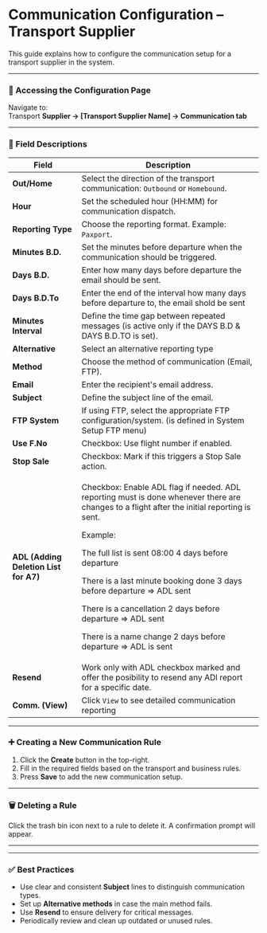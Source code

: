 # Communication Configuration – Transport Supplier

This guide explains how to configure the communication setup for a transport supplier in the system.

***

### 🔧 Accessing the Configuration Page

Navigate to:\
Transport **Supplier → \[Transport Supplier Name] → Communication tab**

***

### 📑 Field Descriptions

| Field                                 | Description                                                                                                                                                                                                                                                                                                                                                                                                                                     |
| ------------------------------------- | ----------------------------------------------------------------------------------------------------------------------------------------------------------------------------------------------------------------------------------------------------------------------------------------------------------------------------------------------------------------------------------------------------------------------------------------------- |
| **Out/Home**                          | Select the direction of the transport communication: `Outbound` or `Homebound`.                                                                                                                                                                                                                                                                                                                                                                 |
| **Hour**                              | Set the scheduled hour (HH:MM) for communication dispatch.                                                                                                                                                                                                                                                                                                                                                                                      |
| **Reporting Type**                    | Choose the reporting format. Example: `Paxport`.                                                                                                                                                                                                                                                                                                                                                                                                |
| **Minutes B.D.**                      | Set the minutes before departure when the communication should be triggered.                                                                                                                                                                                                                                                                                                                                                                    |
| **Days B.D.**                         | Enter how many days before departure the email should be sent.                                                                                                                                                                                                                                                                                                                                                                                  |
| **Days B.D.To**                       | Enter the end of the interval how many days before departure to, the email shold be sent                                                                                                                                                                                                                                                                                                                                                        |
| **Minutes Interval**                  | Define the time gap between repeated messages (is active only if the DAYS B.D & DAYS B.D.TO is set).                                                                                                                                                                                                                                                                                                                                            |
| **Alternative**                       | Select an alternative reporting type                                                                                                                                                                                                                                                                                                                                                                                                            |
| **Method**                            | Choose the method of communication (Email, FTP).                                                                                                                                                                                                                                                                                                                                                                                                |
| **Email**                             | Enter the recipient's email address.                                                                                                                                                                                                                                                                                                                                                                                                            |
| **Subject**                           | Define the subject line of the email.                                                                                                                                                                                                                                                                                                                                                                                                           |
| **FTP System**                        | If using FTP, select the appropriate FTP configuration/system. (is defined in System Setup FTP menu)                                                                                                                                                                                                                                                                                                                                            |
| **Use F.No**                          | Checkbox: Use flight number if enabled.                                                                                                                                                                                                                                                                                                                                                                                                         |
| **Stop Sale**                         | Checkbox: Mark if this triggers a Stop Sale action.                                                                                                                                                                                                                                                                                                                                                                                             |
| **ADL (Adding Deletion List for A7)** | <p>Checkbox: Enable ADL flag if needed. ADL reporting must is done whenever there are changes to a flight after the initial reporting is sent.</p><p>Example:</p><p>The full list is sent 08:00 4 days before departure</p><p>There is a last minute booking done 3 days before departure => ADL sent</p><p>There is a cancellation 2 days before departure => ADL sent</p><p>There is a name change 2 days before departure => ADL is sent</p> |
| **Resend**                            | Work only with ADL checkbox marked and offer the posibility to resend any ADl report for a specific date.                                                                                                                                                                                                                                                                                                                                       |
| **Comm. (View)**                      | Click `View` to see detailed communication reporting                                                                                                                                                                                                                                                                                                                                                                                            |

***

### ➕ Creating a New Communication Rule

1. Click the **Create** button in the top-right.
2. Fill in the required fields based on the transport and business rules.
3. Press **Save** to add the new communication setup.

***

### 🗑️ Deleting a Rule

Click the trash bin icon next to a rule to delete it. A confirmation prompt will appear.

***

***

### ✅ Best Practices

* Use clear and consistent **Subject** lines to distinguish communication types.
* Set up **Alternative methods** in case the main method fails.
* Use **Resend** to ensure delivery for critical messages.
* Periodically review and clean up outdated or unused rules.
